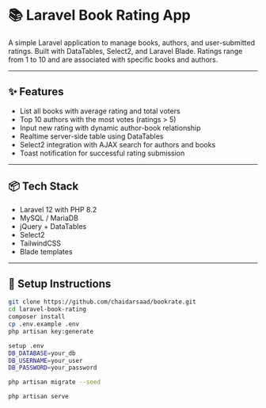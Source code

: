 # 📚 Laravel Book Rating App

A simple Laravel application to manage books, authors, and user-submitted ratings. Built with DataTables, Select2, and Laravel Blade. Ratings range from 1 to 10 and are associated with specific books and authors.

---

## ✨ Features

-   List all books with average rating and total voters
-   Top 10 authors with the most votes (ratings > 5)
-   Input new rating with dynamic author-book relationship
-   Realtime server-side table using DataTables
-   Select2 integration with AJAX search for authors and books
-   Toast notification for successful rating submission

---

## 📦 Tech Stack

-   Laravel 12 with PHP 8.2
-   MySQL / MariaDB
-   jQuery + DataTables
-   Select2
-   TailwindCSS
-   Blade templates

---

## 🚀 Setup Instructions

```bash
git clone https://github.com/chaidarsaad/bookrate.git
cd laravel-book-rating
composer install
cp .env.example .env
php artisan key:generate

setup .env
DB_DATABASE=your_db
DB_USERNAME=your_user
DB_PASSWORD=your_password

php artisan migrate --seed

php artisan serve
```
